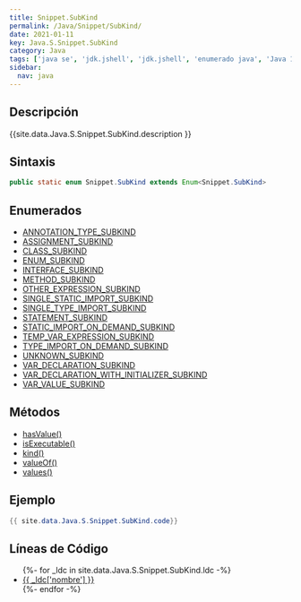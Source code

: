 ```yaml
---
title: Snippet.SubKind
permalink: /Java/Snippet/SubKind/
date: 2021-01-11
key: Java.S.Snippet.SubKind
category: Java
tags: ['java se', 'jdk.jshell', 'jdk.jshell', 'enumerado java', 'Java 1.0']
sidebar: 
  nav: java
---
```


## Descripción
{{site.data.Java.S.Snippet.SubKind.description }}

## Sintaxis
~~~java
public static enum Snippet.SubKind extends Enum<Snippet.SubKind>
~~~

## Enumerados
* [ANNOTATION_TYPE_SUBKIND](/Java/Snippet/SubKind/ANNOTATION_TYPE_SUBKIND)
* [ASSIGNMENT_SUBKIND](/Java/Snippet/SubKind/ASSIGNMENT_SUBKIND)
* [CLASS_SUBKIND](/Java/Snippet/SubKind/CLASS_SUBKIND)
* [ENUM_SUBKIND](/Java/Snippet/SubKind/ENUM_SUBKIND)
* [INTERFACE_SUBKIND](/Java/Snippet/SubKind/INTERFACE_SUBKIND)
* [METHOD_SUBKIND](/Java/Snippet/SubKind/METHOD_SUBKIND)
* [OTHER_EXPRESSION_SUBKIND](/Java/Snippet/SubKind/OTHER_EXPRESSION_SUBKIND)
* [SINGLE_STATIC_IMPORT_SUBKIND](/Java/Snippet/SubKind/SINGLE_STATIC_IMPORT_SUBKIND)
* [SINGLE_TYPE_IMPORT_SUBKIND](/Java/Snippet/SubKind/SINGLE_TYPE_IMPORT_SUBKIND)
* [STATEMENT_SUBKIND](/Java/Snippet/SubKind/STATEMENT_SUBKIND)
* [STATIC_IMPORT_ON_DEMAND_SUBKIND](/Java/Snippet/SubKind/STATIC_IMPORT_ON_DEMAND_SUBKIND)
* [TEMP_VAR_EXPRESSION_SUBKIND](/Java/Snippet/SubKind/TEMP_VAR_EXPRESSION_SUBKIND)
* [TYPE_IMPORT_ON_DEMAND_SUBKIND](/Java/Snippet/SubKind/TYPE_IMPORT_ON_DEMAND_SUBKIND)
* [UNKNOWN_SUBKIND](/Java/Snippet/SubKind/UNKNOWN_SUBKIND)
* [VAR_DECLARATION_SUBKIND](/Java/Snippet/SubKind/VAR_DECLARATION_SUBKIND)
* [VAR_DECLARATION_WITH_INITIALIZER_SUBKIND](/Java/Snippet/SubKind/VAR_DECLARATION_WITH_INITIALIZER_SUBKIND)
* [VAR_VALUE_SUBKIND](/Java/Snippet/SubKind/VAR_VALUE_SUBKIND)

## Métodos
* [hasValue()](/Java/Snippet/SubKind/hasValue)
* [isExecutable()](/Java/Snippet/SubKind/isExecutable)
* [kind()](/Java/Snippet/SubKind/kind)
* [valueOf()](/Java/Snippet/SubKind/valueOf)
* [values()](/Java/Snippet/SubKind/values)

## Ejemplo
~~~java
{{ site.data.Java.S.Snippet.SubKind.code}}
~~~

## Líneas de Código
<ul>
{%- for _ldc in site.data.Java.S.Snippet.SubKind.ldc -%}
   <li>
       <a href="{{_ldc['url'] }}">{{ _ldc['nombre'] }}</a>
   </li>
{%- endfor -%}
</ul>
